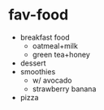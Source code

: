 # fav-food
* breakfast food
   * oatmeal+milk
   * green tea+honey
* dessert
* smoothies
   * w/ avocado
   * strawberry banana
* pizza
